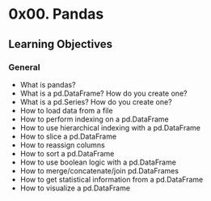 # 0x00. Pandas

## Learning Objectives

### General
* What is pandas?
* What is a pd.DataFrame? How do you create one?
* What is a pd.Series? How do you create one?
* How to load data from a file
* How to perform indexing on a pd.DataFrame
* How to use hierarchical indexing with a pd.DataFrame
* How to slice a pd.DataFrame
* How to reassign columns
* How to sort a pd.DataFrame
* How to use boolean logic with a pd.DataFrame
* How to merge/concatenate/join pd.DataFrames
* How to get statistical information from a pd.DataFrame
* How to visualize a pd.DataFrame
